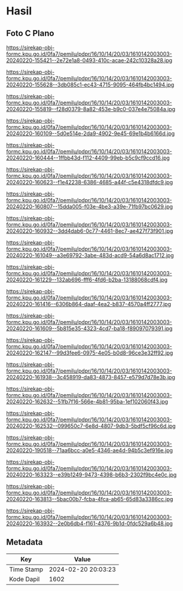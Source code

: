# Hasil

## Foto C Plano

https://sirekap-obj-formc.kpu.go.id/0fa7/pemilu/pdpr/16/10/14/20/03/1610142003003-20240220-155421--2e72e1a8-0493-410c-acae-242c10328a28.jpg

https://sirekap-obj-formc.kpu.go.id/0fa7/pemilu/pdpr/16/10/14/20/03/1610142003003-20240220-155628--3db085c1-ec43-4715-9095-464fb4bc1494.jpg

https://sirekap-obj-formc.kpu.go.id/0fa7/pemilu/pdpr/16/10/14/20/03/1610142003003-20240220-155819--f28d0379-8a82-453e-b9c0-037e4e75084a.jpg

https://sirekap-obj-formc.kpu.go.id/0fa7/pemilu/pdpr/16/10/14/20/03/1610142003003-20240220-160109--5d0e514e-2da9-4902-9e45-69e1b4b6166d.jpg

https://sirekap-obj-formc.kpu.go.id/0fa7/pemilu/pdpr/16/10/14/20/03/1610142003003-20240220-160444--1ffbb43d-f112-4409-99eb-b5c9cf9ccd16.jpg

https://sirekap-obj-formc.kpu.go.id/0fa7/pemilu/pdpr/16/10/14/20/03/1610142003003-20240220-160623--f1e42238-6386-4685-a44f-c5e4318dfdc9.jpg

https://sirekap-obj-formc.kpu.go.id/0fa7/pemilu/pdpr/16/10/14/20/03/1610142003003-20240220-160807--15dda005-f03e-4be3-a39e-71fb97bc0629.jpg

https://sirekap-obj-formc.kpu.go.id/0fa7/pemilu/pdpr/16/10/14/20/03/1610142003003-20240220-160932--3dd4dab6-0c77-4461-8ec7-ae427f73f901.jpg

https://sirekap-obj-formc.kpu.go.id/0fa7/pemilu/pdpr/16/10/14/20/03/1610142003003-20240220-161049--a3e69792-3abe-483d-acd9-54a6d8ac1712.jpg

https://sirekap-obj-formc.kpu.go.id/0fa7/pemilu/pdpr/16/10/14/20/03/1610142003003-20240220-161229--132ab696-fff6-4fd6-b2ba-13188068cdf4.jpg

https://sirekap-obj-formc.kpu.go.id/0fa7/pemilu/pdpr/16/10/14/20/03/1610142003003-20240220-161416--6306b864-daaf-4ea2-b837-4570a4ff2777.jpg

https://sirekap-obj-formc.kpu.go.id/0fa7/pemilu/pdpr/16/10/14/20/03/1610142003003-20240220-161609--5b815e35-4323-4cd7-ba18-f89097079391.jpg

https://sirekap-obj-formc.kpu.go.id/0fa7/pemilu/pdpr/16/10/14/20/03/1610142003003-20240220-162147--99d3fee6-0975-4e05-b0d8-96ce3e32ff92.jpg

https://sirekap-obj-formc.kpu.go.id/0fa7/pemilu/pdpr/16/10/14/20/03/1610142003003-20240220-161938--3c458919-da83-4873-8457-e579d7d78e3b.jpg

https://sirekap-obj-formc.kpu.go.id/0fa7/pemilu/pdpr/16/10/14/20/03/1610142003003-20240220-162632--51fb7f16-566e-4b81-95ba-1ef102060f43.jpg

https://sirekap-obj-formc.kpu.go.id/0fa7/pemilu/pdpr/16/10/14/20/03/1610142003003-20240220-162532--099650c7-6e8d-4807-9db3-5bdf5cf96c6d.jpg

https://sirekap-obj-formc.kpu.go.id/0fa7/pemilu/pdpr/16/10/14/20/03/1610142003003-20240220-190518--71aa6bcc-a0e5-4346-ae4d-94b5c3ef916e.jpg

https://sirekap-obj-formc.kpu.go.id/0fa7/pemilu/pdpr/16/10/14/20/03/1610142003003-20240220-163323--e39b1249-9473-4398-b6b3-2302f9bc4e0c.jpg

https://sirekap-obj-formc.kpu.go.id/0fa7/pemilu/pdpr/16/10/14/20/03/1610142003003-20240220-163813--5bac00b7-fcba-4fca-ab65-65d83a3386cc.jpg

https://sirekap-obj-formc.kpu.go.id/0fa7/pemilu/pdpr/16/10/14/20/03/1610142003003-20240220-163932--2e0b6db4-f161-4376-9b1d-0fdc529a6b48.jpg


## Metadata

| Key        | Value               |
| ---------- | ------------------- |
| Time Stamp | 2024-02-20 20:03:23 |
| Kode Dapil | 1602                |



